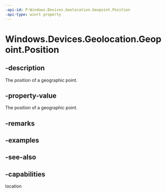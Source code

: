 ```yaml
---
-api-id: P:Windows.Devices.Geolocation.Geopoint.Position
-api-type: winrt property
---
```


<!-- Property syntax
public Windows.Devices.Geolocation.BasicGeoposition Position { get; }
-->

# Windows.Devices.Geolocation.Geopoint.Position

## -description
The position of a geographic point.

## -property-value
The position of a geographic point.

## -remarks

## -examples

## -see-also

## -capabilities
location
